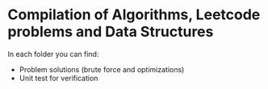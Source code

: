 # Compilation of Algorithms, Leetcode problems and Data Structures

In each folder you can find:
* Problem solutions (brute force and optimizations)
* Unit test for verification


